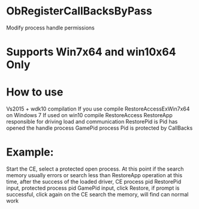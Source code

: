 # ObRegisterCallBacksByPass
Modify process handle permissions
# Supports Win7x64 and win10x64 Only 
# How to use
Vs2015 + wdk10 compilation
If you use compile RestoreAccessExWin7x64 on Windows 7
If used on win10 compile RestoreAccess
RestoreApp responsible for driving load and communication
RestorePid is Pid has opened the handle process
GamePid process Pid is protected by CallBacks
# Example:
Start the CE, select a protected open process.
At this point if the search memory usually errors or search less than
RestoreApp operation at this time, 
after the success of the loaded driver, 
CE process pid RestorePid input, protected process pid GamePid input, 
click Restore, if prompt is successful, click again on the CE search the memory, will find can normal work
